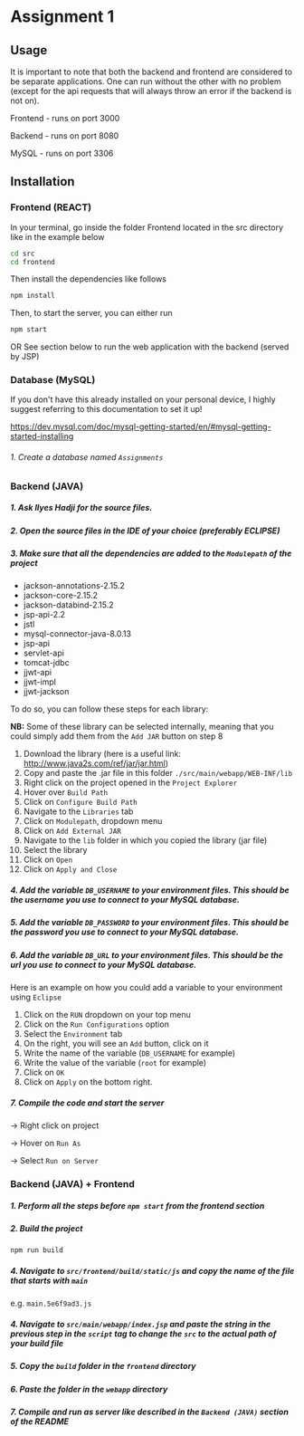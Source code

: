 # Assignment 1

## Usage

It is important to note that both the backend and frontend are considered to be separate applications. One can run without the other with no problem (except for the api requests that will always throw an error if the backend is not on). 

Frontend - runs on port 3000

Backend - runs on port 8080

MySQL - runs on port 3306


## Installation

### Frontend (REACT)

In your terminal, go inside the folder Frontend located in the src directory like in the example below

```bash
cd src
cd frontend

```

Then install the dependencies like follows

```bash
npm install
```

Then, to start the server, you can either run 

```bash
npm start
```

OR See section below to run the web application with the backend (served by JSP)

### Database (MySQL)

If you don't have this already installed on your personal device, I highly suggest referring to this documentation to set it up!

https://dev.mysql.com/doc/mysql-getting-started/en/#mysql-getting-started-installing

###### 1. Create a database named `Assignments`

### Backend (JAVA)

##### 1. Ask Ilyes Hadji for the source files.
##### 2. Open the source files in the IDE of your choice (preferably ECLIPSE)
##### 3. Make sure that all the dependencies are added to the `Modulepath` of the project

* jackson-annotations-2.15.2
* jackson-core-2.15.2
* jackson-databind-2.15.2
* jsp-api-2.2
* jstl
* mysql-connector-java-8.0.13
* jsp-api
* servlet-api
* tomcat-jdbc
* jjwt-api
* jjwt-impl
* jjwt-jackson

To do so, you can follow these steps for each library:

**NB:** Some of these library can be selected internally, meaning that you could simply add them from the `Add JAR` button on step 8

1. Download the library (here is a useful link: http://www.java2s.com/ref/jar/jar.html)
2. Copy and paste the .jar file in this folder `./src/main/webapp/WEB-INF/lib`
3. Right click on the project opened in the `Project Explorer`
4. Hover over `Build Path`
5. Click on `Configure Build Path`
6. Navigate to the `Libraries` tab
7. Click on `Modulepath`, dropdown menu
8. Click on `Add External JAR`
9. Navigate to the `lib` folder in which you copied the library (jar file)
10. Select the library
11. Click on `Open`
12. Click on `Apply and Close`

##### 4. Add the variable `DB_USERNAME` to your environment files. This should be the username you use to connect to your MySQL database.
##### 5. Add the variable `DB_PASSWORD` to your environment files. This should be the password you use to connect to your MySQL database.
##### 6. Add the variable `DB_URL` to your environment files. This should be the url you use to connect to your MySQL database.

Here is an example on how you could add a variable to your environment using `Eclipse`

1. Click on the `RUN` dropdown on your top menu
2. Click on the `Run Configurations` option
3. Select the `Environment` tab
4. On the right, you will see an `Add` button, click on it
5. Write the name of the variable (`DB_USERNAME` for example)
6. Write the value of the variable (`root` for example)
7. Click on `OK`
8. Click on `Apply` on the bottom right.

##### 7. Compile the code and start the server

-> Right click on project

-> Hover on `Run As`

-> Select `Run on Server`

### Backend (JAVA) + Frontend

##### 1. Perform all the steps before `npm start` from the frontend section
##### 2. Build the project

```bash
npm run build
```

##### 4. Navigate to `src/frontend/build/static/js` and copy the name of the file that starts with `main`

e.g. `main.5e6f9ad3.js`

##### 4. Navigate to `src/main/webapp/index.jsp` and paste the string in the previous step in the `script` tag to change the `src` to the actual path of your build file

##### 5. Copy the `build` folder in the `frontend` directory

##### 6. Paste the folder in the `webapp` directory

##### 7. Compile and run as server like described in the `Backend (JAVA)` section of the README

